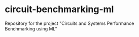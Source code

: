 # circuit-benchmarking-ml
Repository for the project "Circuits and Systems Performance Benchmarking using ML"
